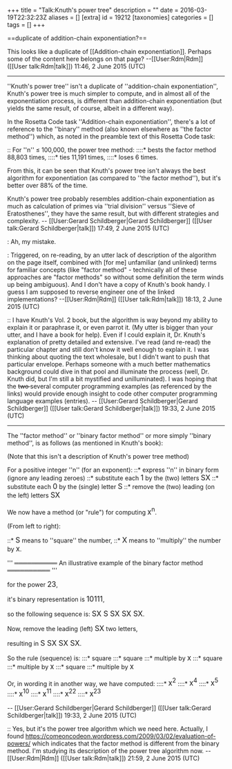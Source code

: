 +++
title = "Talk:Knuth's power tree"
description = ""
date = 2016-03-19T22:32:23Z
aliases = []
[extra]
id = 19212
[taxonomies]
categories = []
tags = []
+++

==duplicate of addition-chain exponentiation?==

This looks like a duplicate of [[Addition-chain exponentiation]]. Perhaps some of the content here belongs on that page? --[[User:Rdm|Rdm]] ([[User talk:Rdm|talk]]) 11:46, 2 June 2015 (UTC)

-----

''Knuth's power tree''   isn't a duplicate of   ''addition-chain exponentiation'',   Knuth's power tree is much simpler to compute, and in almost all of the exponentiation process, is different than addition-chain exponentiation (but yields the same result, of course, albeit in a different way).

In the Rosetta Code task   ''Addition-chain exponentiation'',   there's a lot of reference to the   ''binary''   method (also known elsewhere as   ''the factor method'')   which, as noted in the preamble text of this Rosetta Code task:

:: For   ''n''   ≤ 100,000,   the power tree method:
::::*   bests the factor method   88,803   times,
::::*   ties   11,191   times,
::::*   loses   6   times.

From this, it can be seen that Knuth's power tree isn't always the best algorithm for exponentiation (as compared to   ''the factor method''),   but it's better over 88% of the time.

Knuth's power tree probably resembles addition-chain exponentiation as much as calculation of primes via   ''trial division''   versus   ''Sieve of Eratosthenes'',   they have the same result, but with different strategies and complexity. -- [[User:Gerard Schildberger|Gerard Schildberger]] ([[User talk:Gerard Schildberger|talk]]) 17:49, 2 June 2015 (UTC)

: Ah, my mistake.

: Triggered, on re-reading, by an utter lack of description of the algorithm on the page itself, combined with [for me] unfamiliar (and unlinked) terms for familiar concepts (like "factor method" - technically all of these approaches are "factor methods" so without some definition the term winds up being ambiguous). And I don't have a copy of Knuth's book handy. I guess I am supposed to reverse engineer one of the linked implementations? --[[User:Rdm|Rdm]] ([[User talk:Rdm|talk]]) 18:13, 2 June 2015 (UTC)

:: I have Knuth's Vol. 2 book, but the algorithm is way beyond my ability to explain it or paraphrase it, or even parrot it.   (My utter is bigger than your utter, and I have a book for help).   Even if I could explain it, Dr. Knuth's explanation of pretty detailed and extensive.   I've read (and re-read) the particular chapter and still don't know it well enough to explain it.   I was thinking about quoting the text wholesale, but I didn't want to push that particular envelope.   Perhaps someone with a much better mathematics background could dive in that pool and illuminate the process   (well, Dr. Knuth did, but I'm still a bit mystified and unilluminated).   I was hoping that the <strike> two </strike>   several computer programming examples (as referenced by the links) would provide enough insight to code other computer programming language examples (entries). -- [[User:Gerard Schildberger|Gerard Schildberger]] ([[User talk:Gerard Schildberger|talk]]) 19:33, 2 June 2015 (UTC)

-----

The   ''factor method''   or   ''binary factor method''   or more simply   ''binary method'',   is as follows (as mentioned in Knuth's book):

(Note that this   isn't   a description of Knuth's power tree method)


For a positive integer   ''n''   (for an exponent):
::*   express   ''n''   in binary form   (ignore any leading zeroes)
::*   substitute each   <big>1</big>   by the (two) letters   <big>SX</big>
::*   substitute each   <big>0</big>   by the (single) letter   <big>S</big>
::*   remove the (two) leading (on the left) letters   <big>SX</big>

We now have a method (or "rule") for computing   <big>x<sup>n</sup></big>. 
 

(From left to right): 

::*   <big>S</big>   means to   ''square''   the number, 
::*   <big>X</big>   means to   ''multiply''   the number by   <big>x</big>. 




''' ══════════   An illustrative example of the binary factor method   ══════════ '''

for the power   <big>23</big>,

it's binary representation is   <big>10111</big>,

so the following sequence is:   <big>SX S SX SX SX</big>.

Now, remove the leading (left)   <big>SX</big>   two letters,

resulting in   <big>S SX SX SX</big>. 


So the rule (sequence) is:
:::*   square
:::*   square
:::*   multiple by   <big>x</big>
:::*   square
:::*   multiple by   <big>x</big>
:::*   square
:::*   multiple by   <big>x</big>

Or, in wording it in another way, we have computed:
::::*   <big>x<sup>2</sup></big>
::::*   <big>x<sup>4</sup></big>
::::*   <big>x<sup>5</sup></big>
::::*   <big>x<sup>10</sup></big>
::::*   <big>x<sup>11</sup></big>
::::*   <big>x<sup>22</sup></big>
::::*   <big>x<sup>23</sup></big>



 -- [[User:Gerard Schildberger|Gerard Schildberger]] ([[User talk:Gerard Schildberger|talk]]) 19:33, 2 June 2015 (UTC)

:: Yes, but it's the power tree algorithm which we need here. Actually, I found https://comeoncodeon.wordpress.com/2009/03/02/evaluation-of-powers/ which indicates that the factor method is different from the binary method. I'm studying its description of the power tree algorithm now. --[[User:Rdm|Rdm]] ([[User talk:Rdm|talk]]) 21:59, 2 June 2015 (UTC)
